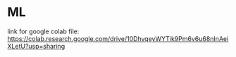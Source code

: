# ML
link for google colab file:
https://colab.research.google.com/drive/10DhvqeyWYTik9Pm6v6u68nInAeiXLetU?usp=sharing
